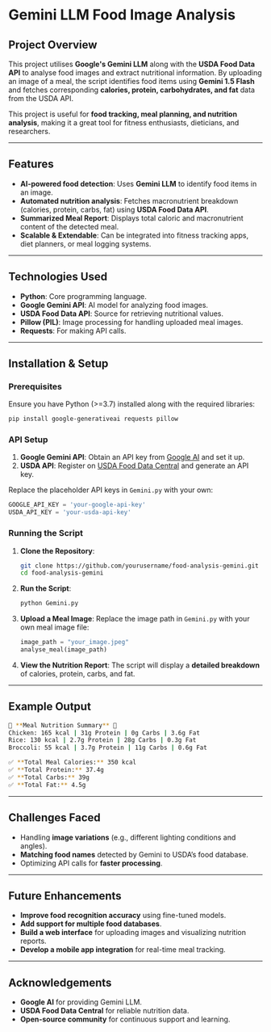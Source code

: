 # Gemini LLM Food Image Analysis

## Project Overview
This project utilises **Google's Gemini LLM** along with the **USDA Food Data API** to analyse food images and extract nutritional information. By uploading an image of a meal, the script identifies food items using **Gemini 1.5 Flash** and fetches corresponding **calories, protein, carbohydrates, and fat** data from the USDA API.

This project is useful for **food tracking, meal planning, and nutrition analysis**, making it a great tool for fitness enthusiasts, dieticians, and researchers.

---

## Features
- **AI-powered food detection**: Uses **Gemini LLM** to identify food items in an image.
- **Automated nutrition analysis**: Fetches macronutrient breakdown (calories, protein, carbs, fat) using **USDA Food Data API**.
- **Summarized Meal Report**: Displays total caloric and macronutrient content of the detected meal.
- **Scalable & Extendable**: Can be integrated into fitness tracking apps, diet planners, or meal logging systems.

---

## Technologies Used
- **Python**: Core programming language.
- **Google Gemini API**: AI model for analyzing food images.
- **USDA Food Data API**: Source for retrieving nutritional values.
- **Pillow (PIL)**: Image processing for handling uploaded meal images.
- **Requests**: For making API calls.

---

## Installation & Setup
### Prerequisites
Ensure you have Python (>=3.7) installed along with the required libraries:
```sh
pip install google-generativeai requests pillow
```

### API Setup
1. **Google Gemini API**: Obtain an API key from [Google AI](https://ai.google.dev/) and set it up.
2. **USDA API**: Register on [USDA Food Data Central](https://fdc.nal.usda.gov/) and generate an API key.

Replace the placeholder API keys in `Gemini.py` with your own:
```python
GOOGLE_API_KEY = 'your-google-api-key'
USDA_API_KEY = 'your-usda-api-key'
```

### Running the Script
1. **Clone the Repository**:
   ```sh
   git clone https://github.com/yourusername/food-analysis-gemini.git
   cd food-analysis-gemini
   ```
2. **Run the Script**:
   ```sh
   python Gemini.py
   ```
3. **Upload a Meal Image**: Replace the image path in `Gemini.py` with your own meal image file:
   ```python
   image_path = "your_image.jpeg"
   analyse_meal(image_path)
   ```
4. **View the Nutrition Report**: The script will display a **detailed breakdown** of calories, protein, carbs, and fat.

---

## Example Output
```sh
🔹 **Meal Nutrition Summary** 🔹
Chicken: 165 kcal | 31g Protein | 0g Carbs | 3.6g Fat
Rice: 130 kcal | 2.7g Protein | 28g Carbs | 0.3g Fat
Broccoli: 55 kcal | 3.7g Protein | 11g Carbs | 0.6g Fat

✅ **Total Meal Calories:** 350 kcal
✅ **Total Protein:** 37.4g
✅ **Total Carbs:** 39g
✅ **Total Fat:** 4.5g
```

---

## Challenges Faced
- Handling **image variations** (e.g., different lighting conditions and angles).
- **Matching food names** detected by Gemini to USDA’s food database.
- Optimizing API calls for **faster processing**.

---

## Future Enhancements
- **Improve food recognition accuracy** using fine-tuned models.
- **Add support for multiple food databases**.
- **Build a web interface** for uploading images and visualizing nutrition reports.
- **Develop a mobile app integration** for real-time meal tracking.

---

## Acknowledgements
- **Google AI** for providing Gemini LLM.
- **USDA Food Data Central** for reliable nutrition data.
- **Open-source community** for continuous support and learning.

